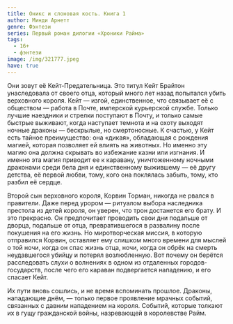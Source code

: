 ```yaml
---
title: Оникс и слоновая кость. Книга 1
author: Минди Арнетт
genre: Фэнтези
series: Первый роман дилогии «Хроники Райма»
tags:
  - 16+
  - фэнтези
image: /img/321777.jpeg
have: true
---
```

Они зовут её Кейт-Предательница. Это титул Кейт Брайтон унаследовала от своего отца, который много лет назад попытался убить верховного короля. Кейт — изгой, единственное, что связывает её с обществом — работа в Почте, имперской курьерской службе. Только лучшие наездники и стрелки поступают в Почту, и только самые быстрые выживают, когда наступает темнота и на охоту выходят ночные драконы — бескрылые, но смертоносные. К счастью, у Кейт есть тайное преимущество: она «дикая», обладающая с рождения магией, которая позволяет ей влиять на животных. Но именно эту магию она должна скрывать во избежание казни или изгнания. И именно эта магия приводит ее к каравану, уничтоженному ночными драконами среди бела дня и единственному выжившему — её другу детства, её первой любви, тому, кого она поклялась забыть, тому, кто разбил её сердце.

Второй сын верховного короля, Корвин Торман, никогда не рвался в правители. Даже перед урором — ритуалом выбора наследника престола из детей короля, он уверен, что трон достанется его брату. И это прекрасно. Он предпочитает проводить свои дни подальше от дворца, подальше от отца, превратившегося в развалину после покушения на его жизнь. Но миротворческая миссия, в которую отправился Корвин, оставляет ему слишком много времени для мыслей о той ночи, когда он спас жизнь отца, ночи, когда он обрёк на смерть неудавшегося убийцу и потерял возлюбленную. Вот почему он берётся расследовать слухи о волнениях в одном из отдаленных городов-государств, после чего его караван подвергается нападению, и его спасает Кейт.

Их пути вновь сошлись, и не время вспоминать прошлое. Драконы, нападающие днём, — только первое проявление мрачных событий, связанных с давним нападением на короля. Событий, которые толкают их в гущу гражданской войны, назревающей в королевстве Райм.